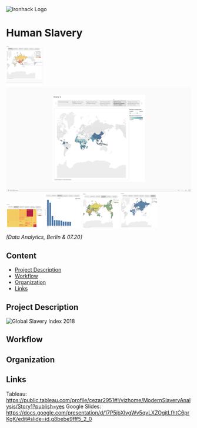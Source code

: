<img src="https://bit.ly/2VnXWr2" alt="Ironhack Logo" width="100"/>

# Human Slavery
<img src="https://github.com/NekPel/visualizing_real_world_data/blob/master/Visualisations/World%20Slavery%20Map.png" width="100"/>
<img src="https://github.com/NekPel/visualizing_real_world_data/blob/master/Visualisations/access%20to%20education.png"/>
<img src="https://github.com/NekPel/visualizing_real_world_data/blob/master/Visualisations/biggest%20contributors%20to%20modern%20slavery.png" width="100"/>
<img src="https://github.com/NekPel/visualizing_real_world_data/blob/master/Visualisations/biggest%20contributors%20to%20modern%20slavery%202.png" width="100"/>
<img src="https://github.com/NekPel/visualizing_real_world_data/blob/master/Visualisations/conflict%20map.png" width="100"/>
<img src="https://github.com/NekPel/visualizing_real_world_data/blob/master/Visualisations/criminal%20justice%20system.png" width="100"/>

*[Data Analytics, Berlin & 07.20]*

## Content
- [Project Description](#project-description)
- [Workflow](#workflow)
- [Organization](#organization)
- [Links](#links)


## Project Description
<img src="https://preview.redd.it/ad5srjbso8q11.jpg?width=960&crop=smart&auto=webp&s=d69d84972365233e2f918ecc4e5d11eba3f48a97" alt="Global Slavery Index 2018" width="600"/>

## Workflow


## Organization


## Links 
Tableau: https://public.tableau.com/profile/cezar2951#!/vizhome/ModernSlaveryAnalysis/Story1?publish=yes
Google Slides: https://docs.google.com/presentation/d/17P5jbXlvgWv5qvLXZOgitLfhtC6prKgK/edit#slide=id.g8bebe9fff5_2_0
